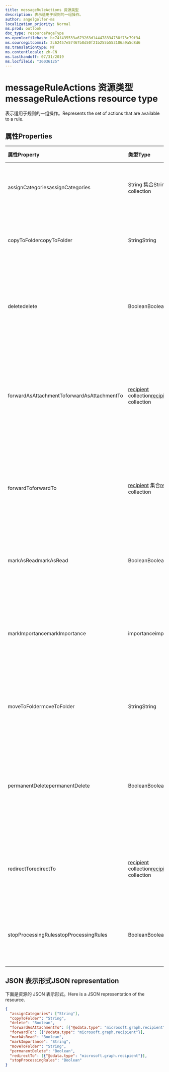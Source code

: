 ```yaml
---
title: messageRuleActions 资源类型
description: 表示适用于规则的一组操作。
author: angelgolfer-ms
localization_priority: Normal
ms.prod: outlook
doc_type: resourcePageType
ms.openlocfilehash: bc74f435533a679263d144478334738f73c79f34
ms.sourcegitcommit: 2c62457e57467b8d50f21b255b553106a9a5d8d6
ms.translationtype: MT
ms.contentlocale: zh-CN
ms.lasthandoff: 07/31/2019
ms.locfileid: "36036125"
---
```

# <a name="messageruleactions-resource-type"></a><span data-ttu-id="99c8f-103">messageRuleActions 资源类型</span><span class="sxs-lookup"><span data-stu-id="99c8f-103">messageRuleActions resource type</span></span>


<span data-ttu-id="99c8f-104">表示适用于规则的一组操作。</span><span class="sxs-lookup"><span data-stu-id="99c8f-104">Represents the set of actions that are available to a rule.</span></span>

## <a name="properties"></a><span data-ttu-id="99c8f-105">属性</span><span class="sxs-lookup"><span data-stu-id="99c8f-105">Properties</span></span>
| <span data-ttu-id="99c8f-106">属性</span><span class="sxs-lookup"><span data-stu-id="99c8f-106">Property</span></span>     | <span data-ttu-id="99c8f-107">类型</span><span class="sxs-lookup"><span data-stu-id="99c8f-107">Type</span></span>   |<span data-ttu-id="99c8f-108">说明</span><span class="sxs-lookup"><span data-stu-id="99c8f-108">Description</span></span>|
|:---------------|:--------|:----------|
| <span data-ttu-id="99c8f-109">assignCategories</span><span class="sxs-lookup"><span data-stu-id="99c8f-109">assignCategories</span></span> | <span data-ttu-id="99c8f-110">String 集合</span><span class="sxs-lookup"><span data-stu-id="99c8f-110">String collection</span></span> | <span data-ttu-id="99c8f-111">分配给邮件的类别列表。</span><span class="sxs-lookup"><span data-stu-id="99c8f-111">A list of categories to be assigned to a message.</span></span> |
| <span data-ttu-id="99c8f-112">copyToFolder</span><span class="sxs-lookup"><span data-stu-id="99c8f-112">copyToFolder</span></span> | <span data-ttu-id="99c8f-113">String</span><span class="sxs-lookup"><span data-stu-id="99c8f-113">String</span></span> | <span data-ttu-id="99c8f-114">将邮件复制到其中的文件夹的 ID。</span><span class="sxs-lookup"><span data-stu-id="99c8f-114">The ID of a folder that a message is to be copied to.</span></span> |
| <span data-ttu-id="99c8f-115">delete</span><span class="sxs-lookup"><span data-stu-id="99c8f-115">delete</span></span> | <span data-ttu-id="99c8f-116">Boolean</span><span class="sxs-lookup"><span data-stu-id="99c8f-116">Boolean</span></span> | <span data-ttu-id="99c8f-117">指示邮件是否应移动到“已删除项目”文件夹。</span><span class="sxs-lookup"><span data-stu-id="99c8f-117">Indicates whether a message should be moved to the Deleted Items folder.</span></span> |
| <span data-ttu-id="99c8f-118">forwardAsAttachmentTo</span><span class="sxs-lookup"><span data-stu-id="99c8f-118">forwardAsAttachmentTo</span></span> | <span data-ttu-id="99c8f-119">[recipient](recipient.md) collection</span><span class="sxs-lookup"><span data-stu-id="99c8f-119">[recipient](recipient.md) collection</span></span> | <span data-ttu-id="99c8f-120">应以附件形式接收转发邮件的收件人的电子邮件地址。</span><span class="sxs-lookup"><span data-stu-id="99c8f-120">The email addresses of the recipients to which a message should be forwarded as an attachment.</span></span> |
| <span data-ttu-id="99c8f-121">forwardTo</span><span class="sxs-lookup"><span data-stu-id="99c8f-121">forwardTo</span></span> | <span data-ttu-id="99c8f-122">[recipient](recipient.md) 集合</span><span class="sxs-lookup"><span data-stu-id="99c8f-122">[recipient](recipient.md) collection</span></span> | <span data-ttu-id="99c8f-123">应接收转发邮件的收件人的电子邮件地址。</span><span class="sxs-lookup"><span data-stu-id="99c8f-123">The email addresses of the recipients to which a message should be forwarded.</span></span> |
| <span data-ttu-id="99c8f-124">markAsRead</span><span class="sxs-lookup"><span data-stu-id="99c8f-124">markAsRead</span></span> | <span data-ttu-id="99c8f-125">Boolean</span><span class="sxs-lookup"><span data-stu-id="99c8f-125">Boolean</span></span> | <span data-ttu-id="99c8f-126">指示是否应将邮件标记为已读。</span><span class="sxs-lookup"><span data-stu-id="99c8f-126">Indicates whether a message should be marked as read.</span></span> |
| <span data-ttu-id="99c8f-127">markImportance</span><span class="sxs-lookup"><span data-stu-id="99c8f-127">markImportance</span></span> | <span data-ttu-id="99c8f-128">importance</span><span class="sxs-lookup"><span data-stu-id="99c8f-128">importance</span></span> | <span data-ttu-id="99c8f-129">设置邮件重要性，可以是：`low`、`normal`、`high`。</span><span class="sxs-lookup"><span data-stu-id="99c8f-129">Sets the importance of the message, which can be: `low`, `normal`, `high`.</span></span> |
| <span data-ttu-id="99c8f-130">moveToFolder</span><span class="sxs-lookup"><span data-stu-id="99c8f-130">moveToFolder</span></span> |  <span data-ttu-id="99c8f-131">String</span><span class="sxs-lookup"><span data-stu-id="99c8f-131">String</span></span>| <span data-ttu-id="99c8f-132">邮件将移至其中的文件夹的 ID。</span><span class="sxs-lookup"><span data-stu-id="99c8f-132">The ID of the folder that a message will be moved to.</span></span> |
| <span data-ttu-id="99c8f-133">permanentDelete</span><span class="sxs-lookup"><span data-stu-id="99c8f-133">permanentDelete</span></span> | <span data-ttu-id="99c8f-134">Boolean</span><span class="sxs-lookup"><span data-stu-id="99c8f-134">Boolean</span></span> | <span data-ttu-id="99c8f-135">指示邮件是否应永久删除且不保存到“已删除项目”文件夹。</span><span class="sxs-lookup"><span data-stu-id="99c8f-135">Indicates whether a message should be permanently deleted and not saved to the Deleted Items folder.</span></span> |
| <span data-ttu-id="99c8f-136">redirectTo</span><span class="sxs-lookup"><span data-stu-id="99c8f-136">redirectTo</span></span> | <span data-ttu-id="99c8f-137">[recipient](recipient.md) collection</span><span class="sxs-lookup"><span data-stu-id="99c8f-137">[recipient](recipient.md) collection</span></span> | <span data-ttu-id="99c8f-138">应将邮件重定向到的电子邮件地址。</span><span class="sxs-lookup"><span data-stu-id="99c8f-138">The email addresses to which a message should be redirected.</span></span> |
| <span data-ttu-id="99c8f-139">stopProcessingRules</span><span class="sxs-lookup"><span data-stu-id="99c8f-139">stopProcessingRules</span></span> | <span data-ttu-id="99c8f-140">Boolean</span><span class="sxs-lookup"><span data-stu-id="99c8f-140">Boolean</span></span> | <span data-ttu-id="99c8f-141">指示是否应对后续规则进行评估。</span><span class="sxs-lookup"><span data-stu-id="99c8f-141">Indicates whether subsequent rules should be evaluated.</span></span> |

## <a name="json-representation"></a><span data-ttu-id="99c8f-142">JSON 表示形式</span><span class="sxs-lookup"><span data-stu-id="99c8f-142">JSON representation</span></span>
<span data-ttu-id="99c8f-143">下面是资源的 JSON 表示形式。</span><span class="sxs-lookup"><span data-stu-id="99c8f-143">Here is a JSON representation of the resource.</span></span>

<!-- {
  "blockType": "resource",
  "optionalProperties": [
   ],
  "@odata.type": "microsoft.graph.messageRuleActions"
}-->

```json
{
  "assignCategories": ["String"],
  "copyToFolder": "String",
  "delete": "Boolean",
  "forwardAsAttachmentTo": [{"@odata.type": "microsoft.graph.recipient"}],
  "forwardTo": [{"@odata.type": "microsoft.graph.recipient"}],
  "markAsRead": "Boolean",
  "markImportance": "String",
  "moveToFolder": "String",
  "permanentDelete": "Boolean",
  "redirectTo": [{"@odata.type": "microsoft.graph.recipient"}],
  "stopProcessingRules": "Boolean"
}

```

<!-- uuid: 8fcb5dbc-d5aa-4681-8e31-b001d5168d79
2015-10-25 14:57:30 UTC -->
<!-- {
  "type": "#page.annotation",
  "description": "messageRuleActions resource",
  "keywords": "",
  "section": "documentation",
  "tocPath": ""
}-->
